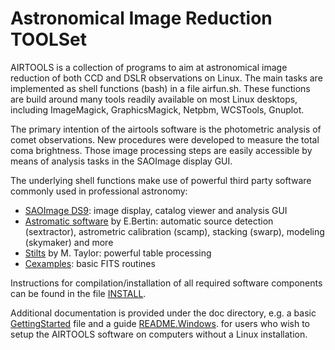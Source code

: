 
# Astronomical Image Reduction TOOLSet

AIRTOOLS is a collection of programs to aim at astronomical image reduction
of both CCD and DSLR observations on Linux. The main tasks are implemented as
shell functions (bash) in a file airfun.sh. These functions are build
around many tools readily available on most Linux desktops, including
ImageMagick, GraphicsMagick, Netpbm, WCSTools, Gnuplot.

The primary intention of the airtools software is the photometric analysis
of comet observations. New procedures were developed to measure the total coma
brightness. Those image processing steps are easily accessible by means of
analysis tasks in the SAOImage display GUI.


The underlying shell functions make use of powerful third party software
commonly used in professional astronomy:
- [SAOImage DS9](http://ds9.si.edu/site/Home.html): image display, catalog
  viewer and analysis GUI
- [Astromatic software](http://www.astromatic.net) by E.Bertin: automatic source
  detection (sextractor), astrometric calibration (scamp), stacking (swarp),
  modeling (skymaker) and more
- [Stilts](http://www.starlink.ac.uk/stilts/) by M. Taylor: powerful table
  processing
- [Cexamples](http://heasarc.gsfc.nasa.gov/docs/software/fitsio/cexamples.html):
  basic FITS routines


Instructions for compilation/installation of all required software components
can be found in the file [INSTALL](INSTALL.md).

Additional documentation is provided under the doc directory, e.g. a basic
[GettingStarted](doc/GettingStarted.txt)
file and a guide
[README.Windows](doc/README.Windows.md).
for users who wish to setup the AIRTOOLS software on computers without a Linux
installation.
